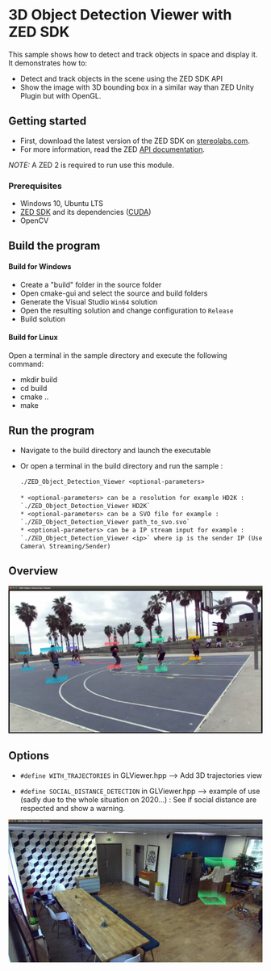 # 3D Object Detection Viewer with ZED SDK

This sample shows how to detect and track objects in space and display it. It demonstrates how to:

- Detect and track objects in the scene using the ZED SDK API
- Show the image with 3D bounding box in a similar way than ZED Unity Plugin but with OpenGL.


## Getting started

- First, download the latest version of the ZED SDK on [stereolabs.com](https://www.stereolabs.com).
- For more information, read the ZED [API documentation](https://www.stereolabs.com/developers/documentation/API/).

*NOTE:* A ZED 2 is required to run use this module.

### Prerequisites

- Windows 10, Ubuntu LTS
- [ZED SDK](https://www.stereolabs.com/developers/) and its dependencies ([CUDA](https://developer.nvidia.com/cuda-downloads))
- OpenCV

## Build the program

#### Build for Windows

- Create a "build" folder in the source folder
- Open cmake-gui and select the source and build folders
- Generate the Visual Studio `Win64` solution
- Open the resulting solution and change configuration to `Release`
- Build solution

#### Build for Linux

Open a terminal in the sample directory and execute the following command:

- mkdir build
- cd build
- cmake ..
- make

## Run the program

- Navigate to the build directory and launch the executable
- Or open a terminal in the build directory and run the sample :

      ./ZED_Object_Detection_Viewer <optional-parameters>

      * <optional-parameters> can be a resolution for example HD2K : `./ZED_Object_Detection_Viewer HD2K`
      * <optional-parameters> can be a SVO file for example : `./ZED_Object_Detection_Viewer path_to_svo.svo`
      * <optional-parameters> can be a IP stream input for example : `./ZED_Object_Detection_Viewer <ip>` where ip is the sender IP (Use Camera\ Streaming/Sender)


## Overview
![Overview](./docs/overview.png)

## Options
- `#define WITH_TRAJECTORIES` in GLViewer.hpp --> Add 3D trajectories view

- `#define SOCIAL_DISTANCE_DETECTION` in GLViewer.hpp --> example of use (sadly due to the whole situation on 2020...) : See if social distance are respected and show a warning. 

![social distance example](./docs/sc_distance.gif)



